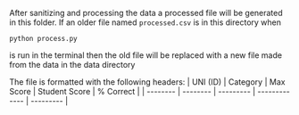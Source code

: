 After sanitizing and processing the data a processed file will be generated in this folder. If an older file named `processed.csv` is in this directory when
```
python process.py
```
is run in the terminal then the old file will be replaced with a new file made from the data in the data directory

The file is formatted with the following headers:
| UNI (ID) | Category | Max Score | Student Score | % Correct |
| -------- | -------- | --------- | ------------- | --------- |